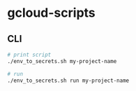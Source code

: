 # gcloud-scripts

## CLI

```sh
# print script
./env_to_secrets.sh my-project-name

# run
./env_to_secrets.sh run my-project-name
```
